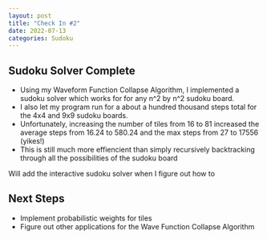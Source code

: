 ```yaml
---
layout: post
title: "Check In #2"
date: 2022-07-13
categories: Sudoku
---
```


## Sudoku Solver Complete

  - Using my Waveform Function Collapse Algorithm, I implemented a sudoku solver which works for for any n^2 by n^2 sudoku board.
  - I also let my program run for a about a hundred thousand steps total for the 4x4 and 9x9 sudoku boards.
  - Unfortunately, increasing the number of tiles from 16 to 81 increased the average steps from 16.24 to 580.24 and the max steps from 27 to 17556 (yikes!)
  - This is still much more effiencient than simply recursively backtracking through all the possibilities of the sudoku board


Will add the interactive sudoku solver when I figure out how to

## Next Steps
  - Implement probabilistic weights for tiles
  - Figure out other applications for the Wave Function Collapse Algorithm
